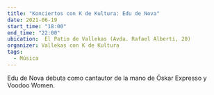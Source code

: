 ```yaml
---
title: "Konciertos con K de Kultura: Edu de Nova"
date: 2021-06-19
start_time: "18:00"
end_time: "22:00"
ubication:  El Patio de Vallekas (Avda. Rafael Alberti, 20)
organizer: Vallekas con K de Kultura
tags:
  - Música
---
```

Edu de Nova debuta como cantautor de la mano de Óskar Expresso y Voodoo Women.